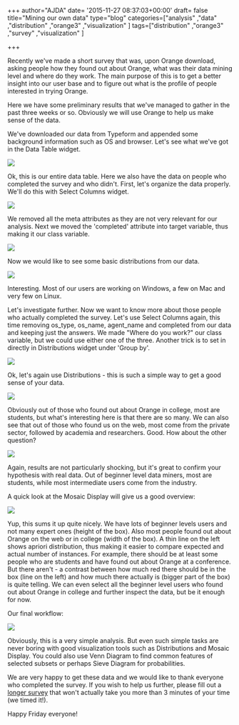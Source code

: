 +++
author="AJDA"
date= '2015-11-27 08:37:03+00:00'
draft= false
title="Mining our own data"
type="blog"
categories=["analysis" ,"data" ,"distribution" ,"orange3" ,"visualization" ]
tags=["distribution" ,"orange3" ,"survey" ,"visualization" ]

+++

Recently we've made a short survey that was, upon Orange download, asking people how they found out about Orange, what was their data mining level and where do they work. The main purpose of this is to get a better insight into our user base and to figure out what is the profile of people interested in trying Orange.

Here we have some preliminary results that we've managed to gather in the past three weeks or so. Obviously we will use Orange to help us make sense of the data.



We've downloaded our data from Typeform and appended some background information such as OS and browser. Let's see what we've got in the Data Table widget.

![](/images/2015/11/blog-results7.png)



Ok, this is our entire data table. Here we also have the data on people who completed the survey and who didn't. First, let's organize the data properly. We'll do this with Select Columns widget.

![](/images/2015/11/blog-results.png)



We removed all the meta attributes as they are not very relevant for our analysis. Next we moved the 'completed' attribute into target variable, thus making it our class variable.

![](/images/2015/11/blog-results21.png)



Now we would like to see some basic distributions from our data.

![](/images/2015/11/blog-results3.png)



Interesting. Most of our users are working on Windows, a few on Mac and very few on Linux.

Let's investigate further. Now we want to know more about those people who actually completed the survey. Let's use Select Columns again, this time removing os_type, os_name, agent_name and completed from our data and keeping just the answers. We made "Where do you work?" our class variable, but we could use either one of the three. Another trick is to set in directly in Distributions widget under 'Group by'.

![](/images/2015/11/blog-results4.png)



Ok, let's again use Distributions - this is such a simple way to get a good sense of your data.

![](/images/2015/11/blog-results5.png)



Obviously out of those who found out about Orange in college, most are students, but what's interesting here is that there are so many. We can also see that out of those who found us on the web, most come from the private sector, followed by academia and researchers. Good. How about the other question?

![](/images/2015/11/blog-results6.png)



Again, results are not particularly shocking, but it's great to confirm your hypothesis with real data. Out of beginner level data miners, most are students, while most intermediate users come from the industry.

A quick look at the Mosaic Display will give us a good overview:

![](/images/2015/11/blog-results81.png)



Yup, this sums it up quite nicely. We have lots of beginner levels users and not many expert ones (height of the box). Also most people found out about Orange on the web or in college (width of the box). A thin line on the left shows apriori distribution, thus making it easier to compare expected and actual number of instances. For example, there should be at least some people who are students and have found out about Orange at a conference. But there aren't - a contrast between how much red there should be in the box (line on the left) and how much there actually is (bigger part of the box) is quite telling. We can even select all the beginner level users who found out about Orange in college and further inspect the data, but be it enough for now.

Our final workflow:



![](/images/2015/11/blog-results121.png)



Obviously, this is a very simple analysis. But even such simple tasks are never boring with good visualization tools such as Distributions and Mosaic Display. You could also use Venn Diagram to find common features of selected subsets or perhaps Sieve Diagram for probabilities.



We are very happy to get these data and we would like to thank everyone who completed the survey. If you wish to help us further, please fill out a [longer survey](https://orange-software.typeform.com/to/c73R43) that won't actually take you more than 3 minutes of your time (we timed it!).



Happy Friday everyone!
